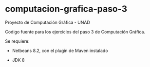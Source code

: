 # computacion-grafica-paso-3
Proyecto de Computación Gráfica - UNAD

Codigo fuente para los ejercicios del paso 3 de Computación Gráfica.

Se requiere:

* Netbeans 8.2, con el plugin de Maven instalado

* JDK 8

